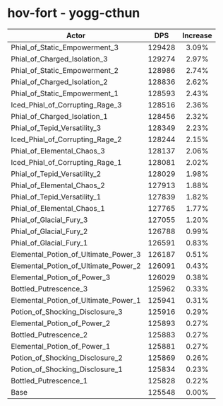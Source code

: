 # hov-fort - yogg-cthun
| Actor | DPS | Increase |
|---|:---:|:---:|
|Phial_of_Static_Empowerment_3|129428|3.09%|
|Phial_of_Charged_Isolation_3|129274|2.97%|
|Phial_of_Static_Empowerment_2|128986|2.74%|
|Phial_of_Charged_Isolation_2|128836|2.62%|
|Phial_of_Static_Empowerment_1|128593|2.43%|
|Iced_Phial_of_Corrupting_Rage_3|128516|2.36%|
|Phial_of_Charged_Isolation_1|128456|2.32%|
|Phial_of_Tepid_Versatility_3|128349|2.23%|
|Iced_Phial_of_Corrupting_Rage_2|128244|2.15%|
|Phial_of_Elemental_Chaos_3|128137|2.06%|
|Iced_Phial_of_Corrupting_Rage_1|128081|2.02%|
|Phial_of_Tepid_Versatility_2|128029|1.98%|
|Phial_of_Elemental_Chaos_2|127913|1.88%|
|Phial_of_Tepid_Versatility_1|127839|1.82%|
|Phial_of_Elemental_Chaos_1|127765|1.77%|
|Phial_of_Glacial_Fury_3|127055|1.20%|
|Phial_of_Glacial_Fury_2|126788|0.99%|
|Phial_of_Glacial_Fury_1|126591|0.83%|
|Elemental_Potion_of_Ultimate_Power_3|126187|0.51%|
|Elemental_Potion_of_Ultimate_Power_2|126091|0.43%|
|Elemental_Potion_of_Power_3|126029|0.38%|
|Bottled_Putrescence_3|125962|0.33%|
|Elemental_Potion_of_Ultimate_Power_1|125941|0.31%|
|Potion_of_Shocking_Disclosure_3|125916|0.29%|
|Elemental_Potion_of_Power_2|125893|0.27%|
|Bottled_Putrescence_2|125883|0.27%|
|Elemental_Potion_of_Power_1|125881|0.27%|
|Potion_of_Shocking_Disclosure_2|125869|0.26%|
|Potion_of_Shocking_Disclosure_1|125834|0.23%|
|Bottled_Putrescence_1|125828|0.22%|
|Base|125548|0.00%|

